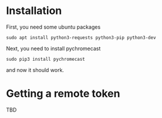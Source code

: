 # Installation

First, you need some ubuntu packages
```
sudo apt install python3-requests python3-pip python3-dev
```
Next, you need to install pychromecast
```
sudo pip3 install pychromecast
```
and now it should work.

# Getting a remote token

TBD
